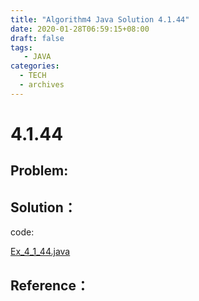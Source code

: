 ```yaml
---
title: "Algorithm4 Java Solution 4.1.44"
date: 2020-01-28T06:59:15+08:00
draft: false
tags:
   - JAVA
categories:
  - TECH
  - archives
---
```



# 4.1.44

## Problem:


## Solution：

code:

[Ex_4_1_44.java](./Ex_4_1_44.java)


## Reference：


